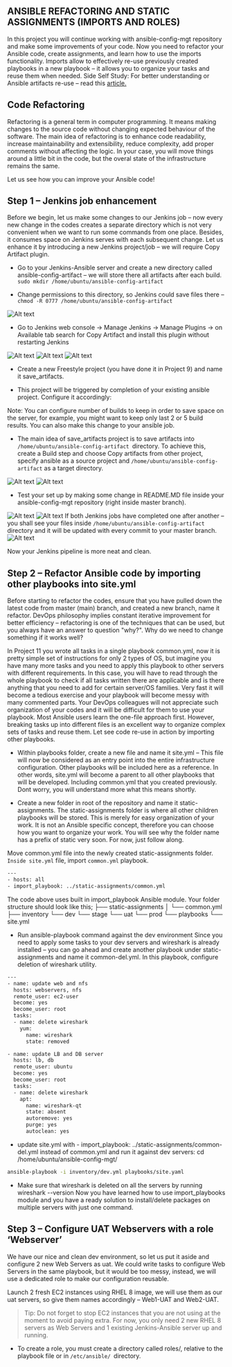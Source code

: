 ## ANSIBLE REFACTORING AND STATIC ASSIGNMENTS (IMPORTS AND ROLES)


In this project you will continue working with ansible-config-mgt repository and make some improvements of your code. Now you need to refactor your Ansible code, create assignments, and learn how to use the imports functionality. Imports allow to effectively re-use previously created playbooks in a new playbook – it allows you to organize your tasks and reuse them when needed.
Side Self Study: For better understanding or Ansible artifacts re-use – read this [article.](https://docs.ansible.com/ansible/latest/playbook_guide/playbooks_reuse.html)


## Code Refactoring
Refactoring is a general term in computer programming. It means making changes to the source code without changing expected behaviour of the software. The main idea of refactoring is to enhance code readability, increase maintainability and extensibility, reduce complexity, add proper comments without affecting the logic.
In your case, you will move things around a little bit in the code, but the overal state of the infrastructure remains the same.

Let us see how you can improve your Ansible code!



## Step 1 – Jenkins job enhancement

Before we begin, let us make some changes to our Jenkins job – now every new change in the codes creates a separate directory which is not very convenient when we want to run some commands from one place. Besides, it consumes space on Jenkins serves with each subsequent change. Let us enhance it by introducing a new Jenkins project/job – we will require Copy Artifact plugin.

- Go to your Jenkins-Ansible server and create a new directory called ansible-config-artifact – we will store there all artifacts after each build.
`sudo mkdir /home/ubuntu/ansible-config-artifact`


- Change permissions to this directory, so Jenkins could save files there – 
`chmod -R 0777 /home/ubuntu/ansible-config-artifact`

![Alt text](Images/sudo%20ansible%20config.png)

- Go to Jenkins web console -> Manage Jenkins -> Manage Plugins -> on Available tab search for Copy Artifact and install this plugin without restarting Jenkins

![Alt text](Images/jenkins%201.png)
![Alt text](Images/jenkins%202.png)
![Alt text](Images/jenkins%203.png)


- Create a new Freestyle project (you have done it in Project 9) and name it save_artifacts.

- This project will be triggered by completion of your existing ansible project. Configure it accordingly:



Note: You can configure number of builds to keep in order to save space on the server, for example, you might want to keep only last 2 or 5 build results. You can also make this change to your ansible job.

-  The main idea of save_artifacts project is to save artifacts into `/home/ubuntu/ansible-config-artifact `directory. To achieve this, create a Build step and choose Copy artifacts from other project, specify ansible as a source project and `/home/ubuntu/ansible-config-artifact` as a target directory.

![Alt text](Images/jenkins%20setup%20for%20save_art%201.png)
![Alt text](Images/jenkins%20setup%20for%20save_art%202.png)

- Test your set up by making some change in README.MD file inside your ansible-config-mgt repository (right inside master branch).

![Alt text](Images/git%20push%201.png)
![Alt text](Images/successfull%20build.png)
If both Jenkins jobs have completed one after another – you shall see your files inside `/home/ubuntu/ansible-config-artifact` directory and it will be updated with every commit to your master branch.
![Alt text](Images/successfull%20build%20relt.png)

Now your Jenkins pipeline is more neat and clean.






## Step 2 – Refactor Ansible code by importing other playbooks into site.yml
Before starting to refactor the codes, ensure that you have pulled down the latest code from master (main) branch, and created a new branch, name it refactor.
DevOps philosophy implies constant iterative improvement for better efficiency – refactoring is one of the techniques that can be used, but you always have an answer to question "why?". Why do we need to change something if it works well?

In Project 11 you wrote all tasks in a single playbook common.yml, now it is pretty simple set of instructions for only 2 types of OS, but imagine you have many more tasks and you need to apply this playbook to other servers with different requirements. In this case, you will have to read through the whole playbook to check if all tasks written there are applicable and is there anything that you need to add for certain server/OS families. Very fast it will become a tedious exercise and your playbook will become messy with many commented parts. Your DevOps colleagues will not appreciate such organization of your codes and it will be difficult for them to use your playbook.
Most Ansible users learn the one-file approach first. However, breaking tasks up into different files is an excellent way to organize complex sets of tasks and reuse them.
Let see code re-use in action by importing other playbooks.


- Within playbooks folder, create a new file and name it site.yml – This file will now be considered as an entry point into the entire infrastructure configuration. Other playbooks will be included here as a reference. In other words, site.yml will become a parent to all other playbooks that will be developed. Including common.yml that you created previously. Dont worry, you will understand more what this means shortly.


- Create a new folder in root of the repository and name it static-assignments. The static-assignments folder is where all other children playbooks will be stored. This is merely for easy organization of your work. It is not an Ansible specific concept, therefore you can choose how you want to organize your work. You will see why the folder name has a prefix of static very soon. For now, just follow along.


Move common.yml file into the newly created static-assignments folder.
`Inside site.yml` file, import `common.yml` playbook.
```sh
---
- hosts: all
- import_playbook: ../static-assignments/common.yml
```
The code above uses built in import_playbook Ansible module.
Your folder structure should look like this;
├── static-assignments
│   └── common.yml
├── inventory
  └── dev
    └── stage
    └── uat
    └── prod
└── playbooks
    └── site.yml

- Run ansible-playbook command against the dev environment
Since you need to apply some tasks to your dev servers and wireshark is already installed – you can go ahead and create another playbook under static-assignments and name it common-del.yml. In this playbook, configure deletion of wireshark utility.

```sh
---
- name: update web and nfs 
  hosts: webservers, nfs
  remote_user: ec2-user
  become: yes
  become_user: root
  tasks:
  - name: delete wireshark
    yum:
      name: wireshark
      state: removed

- name: update LB and DB server
  hosts: lb, db
  remote_user: ubuntu
  become: yes
  become_user: root
  tasks:
  - name: delete wireshark
    apt:
      name: wireshark-qt
      state: absent
      autoremove: yes
      purge: yes
      autoclean: yes

```

- update site.yml with - import_playbook: ../static-assignments/common-del.yml instead of common.yml and run it against dev servers:
cd /home/ubuntu/ansible-config-mgt/
```sh
ansible-playbook -i inventory/dev.yml playbooks/site.yaml
```
- Make sure that wireshark is deleted on all the servers by running wireshark --version
Now you have learned how to use import_playbooks module and you have a ready solution to install/delete packages on multiple servers with just one command.


## Step 3 – Configure UAT Webservers with a role ‘Webserver’
We have our nice and clean dev environment, so let us put it aside and configure 2 new Web Servers as uat. We could write tasks to configure Web Servers in the same playbook, but it would be too messy, instead, we will use a dedicated role to make our configuration reusable.

Launch 2 fresh EC2 instances using RHEL 8 image, we will use them as our uat servers, so give them names accordingly – Web1-UAT and Web2-UAT.
> Tip: Do not forget to stop EC2 instances that you are not using at the moment to avoid paying extra. For now, you only need 2 new RHEL 8 servers as Web Servers and 1 existing Jenkins-Ansible server up and running.

- To create a role, you must create a directory called roles/, relative to the playbook file or in `/etc/ansible/ `directory.


